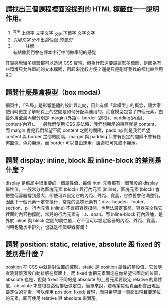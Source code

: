 ## 請找出三個課程裡面沒提到的 HTML 標籤並一一說明作用。

1. <sup>文字</sup> 上標字 文字文字
   <sub>文字</sub> 下標字 文字文字
2. <cite>引用文字</cite> 分不出這個跟 <dfn> 的差別
3. <dd>註解</dd> 有點像我們會在課本字行中間做筆記的感覺

其實感覺蠻多標籤都可以透過 CSS 實現，但為什麼還要設這麼多標籤，是因為有些環境只允許單純的文本檔嗎，用起來比較方便？還是只是剛好我找的都比較無用 XD

## 請問什麼是盒模型（box modal）

網頁中，「佈局」是影響整體的設計與走向，因此有個「盒模型」的概念，讓大家使用時更加了解網頁上的空間是如何分配與運用的，而盒模型包含了四個元素，由最外層至最內層分別是 margin (外距)、border (邊框)、padding(內距)、content(內容)。
一般我們使用 CSS 語法時，我們想顯示的東西就是 content，而 margin 會是我們希望不同 content 之間的間隔，padding 則是我們希望 content 與 border 之間的間隔，margin 與 padding 只會有設定的間隔不會有任何圖像、色彩顯示，而 border 可以自由運用，讓邊框可見或不顯示。

## 請問 display: inline, block 跟 inline-block 的差別是什麼？

display 是佈局中很重要的一個屬性值，每個 html 元素都有一個預設的 display 屬性值，一般常分為區塊元素 (block) 與行內元素 (inline)，區塊元素 (block) 會把整個容器撐到最大，即使可以設定它的內距、外距、寬高，它依舊會佔滿整行，因此下一個元素一定會換行，常見的區塊元素有：div、header、footer、section、p。行內元素 (inline) 不會把容器撐開，也無法設定寬高，容器完全靠它裡面的內容物撐開，常見的行內元素有：a、span。而 inline-block 行內區塊，是界於 inline 與 block 之間的屬性值，它不但可以設定容器的內距、外距、寬高，同時也能水平排列，也就是不把容器撐滿！

## 請問 position: static, relative, absolute 跟 fixed 的差別是什麼？

position 在 CSS 中就是對位置的控制，static 是 position 屬性的預設值，它會隨者瀏覽器預設自動排版在頁面上，而 fixed 會把元素固定在你希望它固定的位置，absolute 也是，但與 fixed 不同的是 absolute 的上層元素要設定 relative 的屬性值，absolute 才會根據這個排版做定位，簡單來說，若希望每個頁面都會出現且要定位的元素，可以使用 position: fixed; 實現，而只希望單一頁面出現且要定位的元素，即可使用 relative 與 absolute 來實現。
